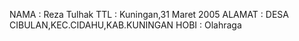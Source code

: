 NAMA       : Reza Tulhak
TTL        : Kuningan,31 Maret 2005
ALAMAT     : DESA CIBULAN,KEC.CIDAHU,KAB.KUNINGAN
HOBI       : Olahraga
